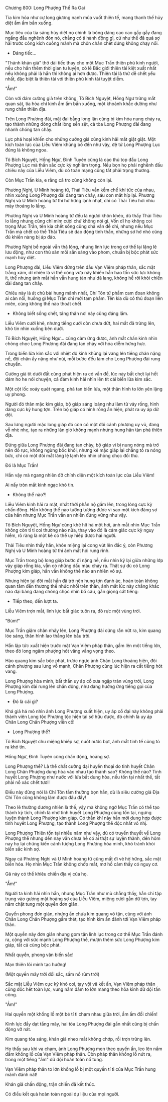 




Chương 800: Long Phượng Thể Ra Oai


Tia kim hỏa như cự long giương nanh múa vuốt thiên tế, mang thanh thế hủy diệt ầm ầm bắn xuống.

Mục tiêu của tia sáng hủy diệt nọ chính là bóng dáng cao cao gầy gầy đang ngẩng đầu nghênh đón nó, chẳng có tí hành động gì, cứ như thể đã quá sợ hãi trước công kích cuồng mãnh mà chôn chân chết đứng không chạy nổi.

- Đáng tiếc...

"Thánh khán giả" thở dài tiếc thay cho một Mục Trần thiên phú kinh người, nếu cho hắn thêm thời gian tu luyện, có lẽ Bắc giới thiên tài kiệt xuất nhất nếu không phải là hắn thì không ai hơn được. Thiên tài là thứ dễ chết yểu nhất, đặc biệt là thiên tài với thiên phú kinh tài tuyệt diễm.

"Ầm!"

Còn với đám cường giả trên không, Tô Bích Nguyệt, Hồng Ngư trừng mắt quan sát, tia hỏa chỉ kình ầm ầm bắn xuống, một khoảnh khắc dường như rung chấn thiên địa.

Trên Long Phượng đài, mặt đài bằng long lân cũng bị kim hỏa nung chảy ra, tạo thành những dòng chất lỏng sền sệt, cả tòa Long Phượng đài đang nhanh chóng tan chảy.

Lực phá hoại khiến cho những cường giả cũng kinh hãi mắt giật giật. Một kích toàn lực của Liễu Viêm khủng bố đến như vậy, đệ tứ Long Phượng Lục đúng là không ngoa.

Tô Bích Nguyệt, Hồng Ngư, Đinh Tuyên cũng là cao thủ top đầu Long Phượng Lục mà thần sắc cực kỳ nghiêm trọng. Nếu bọn họ phải nghênh đấu chiêu này của Liễu Viêm, dù có toàn mạng cũng tất phải trọng thương.

Còn Mục Trần kia, e rằng cả tro cũng không còn lại.

Phương Nghị, U Minh hoàng tử, Thải Tiêu vẫn kềm chế khí tức của nhau, nhìn xuống Long Phượng đài đang tan chảy, sáu con mắt híp lại. Phương Nghị và U Minh hoàng tử thì hờ hững lạnh nhạt, chỉ có Thải Tiêu hơi nhíu mày thoáng lo lắng.

Phương Nghị và U Minh hoàng tử đều là ngươi khôn khéo, dù thấy Thải Tiêu lo lắng nhưng cũng chỉ mỉm cười chứ không nói gì. Vốn dĩ họ không coi trọng Mục Trần, tên kia chết sống cũng chả vấn đề chi, nhưng nếu Mục Trần mà chết có thể Thải Tiêu sẽ dao động tinh thần, những sơ hở nhỏ cũng đủ khiến nàng bị áp đảo.

Phương Nghị bề ngoài vẫn thả lỏng, nhưng linh lực trong cơ thể lại lặng lẽ lưu động, như con thú săn mồi sẵn sàng vào phom, chuẩn bị bộc phát sức mạnh hủy diệt.

Long Phượng đài, Liễu Viêm đứng trên đầu Vạn Viêm pháp thân, sắc mặt trắng xám, dĩ nhiên là vì thế công vừa nãy khiến hắn hao tổn sức lực không ít, thế nhưng ánh mắt hắn vẫn hung tàn như dã lang, không hề rời khỏi chiến đài đang tan chảy.

Chiêu này là át chủ bài hung mãnh nhất, Chí Tôn tứ phẩm cam đoan không ai cản nổi, huống gì Mục Trần chỉ mới tam phẩm. Tên kia dù có thủ đoạn liên miên, cũng không thể nào thoát chết.

- Không biết sống chết, táng thân nơi này cũng đáng lắm.

Liễu Viêm cười khẽ, nhưng tiếng cười còn chưa dứt, hai mắt đã trừng lên, khó tin nhìn xuống bên dưới.

Tô Bích Nguyệt, Hồng Ngư... cũng cảm ứng được, ánh mắt chấn kinh nhìn chòng chọc Long Phượng đài đang tan chảy với hỏa diễm hừng hực.

Trong biển lửa kim sắc với nhiệt độ kinh khủng lại vang lên tiếng chân nặng nề, đôi chân ấy nặng như núi, mỗi bước đều làm cho Long Phượng đài rung chuyển.

Cường giả tít dưới đất cũng phát hiện ra có vấn đề, lúc này bất chợt lại hết dám ho he nói chuyện, cả đám kinh hãi nhìn lên tít cái biển lửa kim sắc.

Một cột lốc xoáy quét ngang, phá tan biển lửa, một thân hình to lớn yên lặng uy phong.

Người đó thân mặc kim giáp, bộ giáp sáng loáng như làm từ vảy rồng, hình dáng cực kỳ hung tợn. Trên bộ giáp có hình rồng ẩn hiện, phát ra uy áp dữ dội.

Sau lưng người mặc long giáp đó còn có một đôi cánh phượng uy vũ, đang vỗ nhè nhẹ, tạo ra những làn gió không mạnh nhưng hung hãn tàn phá thiên địa.

Đứng giữa Long Phượng đài đang tan chảy, bộ giáp vì bị nung nóng mà trở nên đỏ rực, không ngừng bốc khói, nhưng kẻ mặc giáp lại chẳng tỏ ra nóng bức, chỉ có một đôi mắt lăng lệ lạnh lẽo nhìn chòng chọc đối thủ.

Đó là Mục Trần!

Hắn vậy mà ngang nhiên đỡ chính diện một kích toàn lực của Liễu Viêm!

Ai nấy tròn mắt kinh ngạc khó tin.

- Không thể nào?!

Liễu Viêm kinh hãi ra mặt, nhất thời phẫn nộ gầm lên, trong lòng cực kỳ chấn động. Hắn không thể nào tưởng tượng được vì sao một kích đáng sợ của hắn nhưng Mục Trần vẫn an nhiên đứng vững như vậy.

Tô Bích Nguyệt, Hồng Ngư cũng khẽ hít hà một hơi, ánh mắt nhìn Mục Trần không còn tí ti coi thường nào nữa, thay vào đó là cảm giác cực kỳ nguy hiểm, rõ ràng là một kẻ có thể uy hiếp được hai người.

Thải Tiêu nhìn thấy hắn, khóe miệng lại cong vút lên đắc ý, còn Phương Nghị và U Minh hoàng tử thì ánh mắt hơi rung rinh.

Mục Trần trong bộ long giáp bước đi nặng nề, nếu nhìn kỹ lại giữa những lớp vảy giáp rồng kia, vẫn có những dấu máu chảy ra. Thật sự dù có Long Phượng kim giáp, hắn vẫn không thể nào an nhiên vô sự.

Nhưng hiện tại đôi mắt hắn đã trở nên hung tợn đanh ác, hoàn toàn không quan tâm đến thương thế nhức nhối trên thân, ánh mắt lúc này chẳng khác nào đại bàng đang chòng chọc nhìn bồ câu, gằn giọng cất tiếng:

- Tiếp theo, đến lượt ta.

Liễu Viêm trợn mắt, linh lực bất giác tuôn ra, đỏ rực một vùng trời.

"Bùm!"

Mục Trần giậm chân nhảy lên, Long Phượng đài cứng rắn nứt ra, kim quang lóe sáng, thân hình lao thẳng lên bầu trời.

Hắn lập tức xuất hiện trước mặt Vạn Viêm pháp thân, gầm lên một tiếng lớn, theo đó long ngâm phượng hót văng vẳng vọng theo.

Hào quang kim sắc bộc phát, trước ngực ảnh Chân Long thoáng hiện, đôi cánh phượng sau lưng vỗ mạnh, Chân Phượng cùng lúc hiện ra cất tiếng hót vang.

Long Phượng hòa minh, bất thần uy áp cổ xưa ngập tràn vùng trời, Long Phượng kim đài rung lên chấn động, như đang hưởng ứng tiếng gọi của Long Phượng.

- Đó là cái gì?

Khá giả há mỏ nhìn ảnh Long Phượng xuất hiện, uy áp cổ đại này không phải thành viên Long tộc Phượng tộc hiện tại sở hữu được, đó chính là uy áp Chân Long Chân Phượng viễn cổ!

- Long Phượng thể?

Tô Bích Nguyệt chu miệng khiếp sợ, nuốt nước bọt, ánh mắt tinh tế cũng tỏ ra khó tin.

Hồng Ngư, Đinh Tuyên cũng chấn động, hoảng sợ.

Long Phượng thể? Là thể chất cường đại huyền thoại do tinh huyết Chân Long Chân Phượng dung hòa vào nhau tạo thành sao? Không thể nào? Tinh huyết Long Phượng như nước với lửa bất dung hòa, nếu tồn tại nhất thể, tất phải nổ xác chết tươi!

Điều này đừng nói là Chí Tôn tầm thường bọn hắn, dù là siêu cường giả Địa Chí Tôn cũng không làm được đâu đấy!

Theo lẽ thường đương nhiên là thế, vậy mà không ngờ Mục Trần có thể tạo thành kỳ tích, chính là nhờ tinh huyết Long Phượng cùng tồn tại, ngưng luyện thành Long Phượng kim giáp. Có thần khí này hắn mới dung hợp được tinh huyết Long Phượng, tạo thành Long Phượng thể độc nhất vô nhị.

Long Phượng Thiên tồn tại nhiều năm như vậy, dù có truyền thuyết về Long Phượng thể nhưng đến nay vẫn chưa hề có ai thật sự luyện thành, đến hôm nay họ lại chứng kiến cảnh tượng Long Phượng hòa minh, khó tránh khỏi biến sắc kinh sợ.

Ngay cả Phương Nghị và U Minh hoàng tử cũng mất đi vẻ hờ hững, sắc mặt biến hóa. Họ nhìn Mục Trần không chớp mắt, mơ hồ cảm thấy có nguy cơ.

Gã này có thể khiêu chiến địa vị của họ.

"Ầm!"

Người ta kinh hãi nhìn hắn, nhưng Mục Trần như mù chẳng thấy, hắn chỉ tập trung vào gương mặt hoảng sợ của Liễu Viêm, miệng cười gằn dữ tợn, tay nắm chặt tung một quyền đơn giản.

Quyền phong đơn giản, nhưng ẩn chứa kim quang vô tận, cùng với ảnh Chân Long Chân Phượng gầm thét, tạo hình kim ấn đánh tới Vạn Viêm pháp thân.

Một quyền này đơn giản nhưng gom tận linh lực trong cơ thể Mục Trần đánh ra, cộng với sức mạnh Long Phượng thể, mượn thêm sức Long Phượng kim giáp, tất cả cùng bộc phát.

Nhất quyền, phong vân biến sắc!

Mạn thiên lôi minh tạc hưởng!

(Một quyền mây trời đổi sắc, sấm nổ rùm trời)

Sắc mặt Liễu Viêm cực kỳ khó coi, tay vội vã kết ấn, Vạn Viêm pháp thân cũng dốc hết toàn lực, vung nắm đấm to lớn mang theo hỏa kình dữ dội tấn công.

"Ầm!"

Hai quyền một khổng lồ một bé tí ti chạm nhau giữa trời, ầm ầm đối chiến!

Kình lực đẩy dạt tầng mây, hai tòa Long Phượng đài gần nhất cũng bị chấn động vỡ nát.

Kim quang tỏa sáng, khán giả nheo mắt không chớp, rồi trợn trừng lên.

Họ thấy sau khi va chạm, ảnh Long Phượng men theo quyền ấn, leo lên nắm đấm khổng lồ của Vạn Viêm pháp thân. Còn pháp thân khổng lồ nứt ra, trong một tiếng "ầm" dữ dội hoàn toàn nổ tung.

Vạn Viêm pháp thân to lớn khổng lồ bị một quyền tí ti của Mục Trần hung mãnh đánh nát!

Khán giả chấn động, trận chiến đã kết thúc.

Có điều kết quả hoàn toàn ngoài dự liệu của mọi người.




